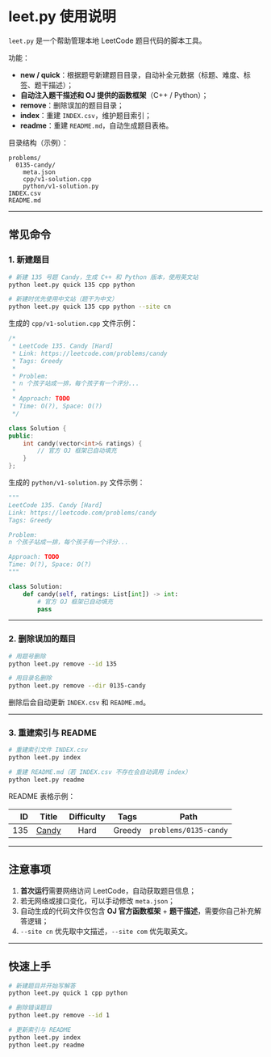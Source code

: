 # leet.py 使用说明

`leet.py` 是一个帮助管理本地 LeetCode 题目代码的脚本工具。

功能：

- **new / quick**：根据题号新建题目目录，自动补全元数据（标题、难度、标签、题干描述）；
- **自动注入题干描述和 OJ 提供的函数框架**（C++ / Python）；
- **remove**：删除误加的题目目录；
- **index**：重建 `INDEX.csv`，维护题目索引；
- **readme**：重建 `README.md`，自动生成题目表格。

目录结构（示例）：

```
problems/
  0135-candy/
    meta.json
    cpp/v1-solution.cpp
    python/v1-solution.py
INDEX.csv
README.md
```

---

## 常见命令

### 1. 新建题目

```bash
# 新建 135 号题 Candy，生成 C++ 和 Python 版本，使用英文站
python leet.py quick 135 cpp python

# 新建时优先使用中文站（题干为中文）
python leet.py quick 135 cpp python --site cn
```

生成的 `cpp/v1-solution.cpp` 文件示例：

```cpp
/*
 * LeetCode 135. Candy [Hard]
 * Link: https://leetcode.com/problems/candy
 * Tags: Greedy
 *
 * Problem:
 * n 个孩子站成一排，每个孩子有一个评分...
 *
 * Approach: TODO
 * Time: O(?), Space: O(?)
 */

class Solution {
public:
    int candy(vector<int>& ratings) {
        // 官方 OJ 框架已自动填充
    }
};
```

生成的 `python/v1-solution.py` 文件示例：

```python
"""
LeetCode 135. Candy [Hard]
Link: https://leetcode.com/problems/candy
Tags: Greedy

Problem:
n 个孩子站成一排，每个孩子有一个评分...

Approach: TODO
Time: O(?), Space: O(?)
"""

class Solution:
    def candy(self, ratings: List[int]) -> int:
        # 官方 OJ 框架已自动填充
        pass
```

---

### 2. 删除误加的题目

```bash
# 用题号删除
python leet.py remove --id 135

# 用目录名删除
python leet.py remove --dir 0135-candy
```

删除后会自动更新 `INDEX.csv` 和 `README.md`。

---

### 3. 重建索引与 README

```bash
# 重建索引文件 INDEX.csv
python leet.py index

# 重建 README.md（若 INDEX.csv 不存在会自动调用 index）
python leet.py readme
```

README 表格示例：

|   ID | Title                                        | Difficulty | Tags   | Path                  |
| ---: | -------------------------------------------- | :--------: | ------ | --------------------- |
|  135 | [Candy](https://leetcode.com/problems/candy) |    Hard    | Greedy | `problems/0135-candy` |

---

## 注意事项

1. **首次运行**需要网络访问 LeetCode，自动获取题目信息；
2. 若无网络或接口变化，可以手动修改 `meta.json`；
3. 自动生成的代码文件仅包含 **OJ 官方函数框架** + **题干描述**，需要你自己补充解答逻辑；
4. `--site cn` 优先取中文描述，`--site com` 优先取英文。

---

## 快速上手

```bash
# 新建题目并开始写解答
python leet.py quick 1 cpp python

# 删除错误题目
python leet.py remove --id 1

# 更新索引与 README
python leet.py index
python leet.py readme
```